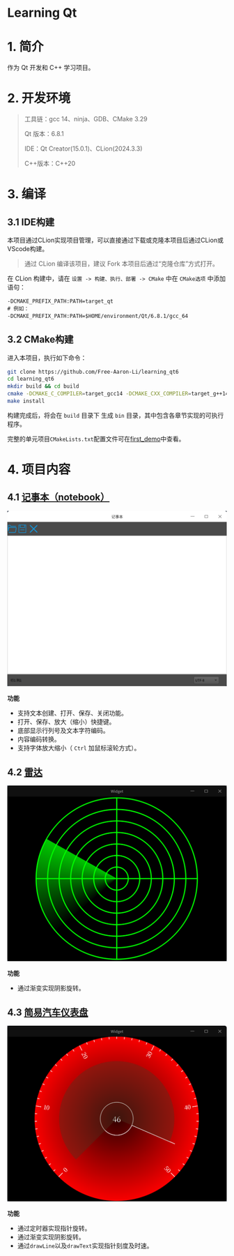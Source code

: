 # Learning Qt

# 1. 简介

作为 Qt 开发和 C++ 学习项目。

# 2. 开发环境

> 工具链：gcc 14、ninja、GDB、CMake 3.29
>
> Qt 版本：6.8.1
>
> IDE：Qt Creator(15.0.1)、CLion(2024.3.3)
>
> C++版本：C++20

# 3. 编译

## 3.1 IDE构建

本项目通过CLion实现项目管理，可以直接通过下载或克隆本项目后通过CLion或VScode构建。

> 通过 CLion 编译该项目，建议 Fork 本项目后通过“克隆仓库”方式打开。

在 CLion 构建中，请在 `设置 -> 构建、执行、部署 -> CMake` 中在 `CMake选项` 中添加语句：

```txt
-DCMAKE_PREFIX_PATH:PATH=target_qt
# 例如：
-DCMAKE_PREFIX_PATH:PATH=$HOME/environment/Qt/6.8.1/gcc_64
```

## 3.2 CMake构建

进入本项目，执行如下命令：

```bash
git clone https://github.com/Free-Aaron-Li/learning_qt6
cd learning_qt6
mkdir build && cd build
cmake -DCMAKE_C_COMPILER=target_gcc14 -DCMAKE_CXX_COMPILER=target_g++14 -DCMAKE_INSTALL_PREFIX=$(pwd) ..
make install
```

构建完成后，将会在 `build` 目录下 生成 ` bin ` 目录，其中包含各章节实现的可执行程序。

完整的单元项目`CMakeLists.txt`配置文件可在[first_demo][1]中查看。

[1]:./first_demo/CMakeLists

# 4. 项目内容

## 4.1 [记事本（notebook）][2]

[2]:./notebook

![notebook home](asset/markdown/notebook_home.png)

**功能**

- 支持文本创建、打开、保存、关闭功能。
- 打开、保存、放大（缩小）快捷键。
- 底部显示行列号及文本字符编码。
- 内容编码转换。
- 支持字体放大缩小（ `Ctrl` 加鼠标滚轮方式）。

## 4.2 [雷达][3]

[3]:./radar

![radar](./asset/markdown/radar.png)

**功能**

- 通过渐变实现阴影旋转。

## 4.3 [简易汽车仪表盘][4]

[4]:./dash_board

![dash_board](./asset/markdown/dash_board.png)

**功能**

- 通过定时器实现指针旋转。
- 通过渐变实现阴影旋转。
- 通过`drawLine`以及`drawText`实现指针刻度及时速。